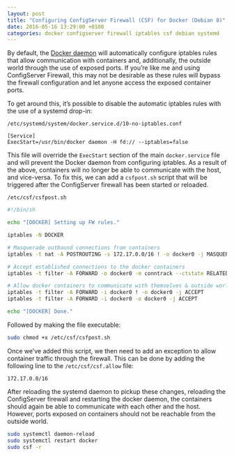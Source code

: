 ```yaml
---
layout: post
title: "Configuring ConfigServer Firewall (CSF) for Docker (Debian 8)"
date: 2016-05-16 13:29:00 +0100
categories: docker configserver firewall iptables csf debian systemd
---
```

By default, the [Docker daemon](https://docs.docker.com/engine/reference/commandline/daemon/) will automatically configure iptables rules that allow communication with containers and, additionally, the outside world through the use of exposed ports. If you&rsquo;re like me and using ConfigServer Firewall, this may not be desirable as these rules will bypass the firewall configuration and let anyone access the exposed container ports.

To get around this, it&rsquo;s possible to disable the automatic iptables rules with the use of a systemd drop-in:

`/etc/systemd/system/docker.service.d/10-no-iptables.conf`

```
[Service]
ExecStart=/usr/bin/docker daemon -H fd:// --iptables=false
```

This file will override the `ExecStart` section of the main `docker.service` file and will prevent the Docker daemon from configuring iptables. As a result of the above, containers will no longer be able to communicate with the host, and vice-versa. To fix this, we can add a `csfpost.sh` script that will be triggered after the ConfigServer firewall has been started or reloaded.

`/etc/csf/csfpost.sh`

```bash
#!/bin/sh

echo "[DOCKER] Setting up FW rules."

iptables -N DOCKER

# Masquerade outbound connections from containers
iptables -t nat -A POSTROUTING -s 172.17.0.0/16 ! -o docker0 -j MASQUERADE

# Accept established connections to the docker containers
iptables -t filter -A FORWARD -o docker0 -m conntrack --ctstate RELATED,ESTABLISHED -j ACCEPT

# Allow docker containers to communicate with themselves & outside world
iptables -t filter -A FORWARD -i docker0 ! -o docker0 -j ACCEPT
iptables -t filter -A FORWARD -i docker0 -o docker0 -j ACCEPT

echo "[DOCKER] Done."
```

Followed by making the file executable:

```bash
sudo chmod +x /etc/csf/csfpost.sh
```

Once we&rsquo;ve added this script, we then need to add an exception to allow container traffic through the firewall. This can be done by adding the following line to the `/etc/csf/csf.allow` file:

```
172.17.0.0/16
```

After reloading the systemd daemon to pickup these changes, reloading the ConfigServer firewall and restarting the docker daemon, the containers should again be able to communicate with each other and the host. However, ports exposed on containers should not be reachable from the outside world.

```bash
sudo systemctl daemon-reload
sudo systemctl restart docker
sudo csf -r
```
